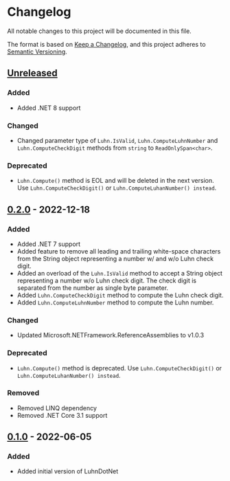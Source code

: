 # Changelog
All notable changes to this project will be documented in this file.

The format is based on [Keep a Changelog](https://keepachangelog.com/en/1.0.0/),
and this project adheres to [Semantic Versioning](https://semver.org/spec/v2.0.0.html).

## [Unreleased]
### Added
- Added .NET 8 support

### Changed
- Changed parameter type of `Luhn.IsValid`, `Luhn.ComputeLuhnNumber` and `Luhn.ComputeCheckDigit` methods from `string` to `ReadOnlySpan<char>`.

### Deprecated
- `Luhn.Compute()` method is EOL and will be deleted in the next version. Use `Luhn.ComputeCheckDigit()` or `Luhn.ComputeLuhanNumber() instead`.

## [0.2.0] - 2022-12-18
### Added
- Added .NET 7 support
- Added feature to remove all leading and trailing white-space characters from the String object representing a number w/ and w/o Luhn check digit.
- Added an overload of the `Luhn.IsValid` method to accept a String object representing a number w/o Luhn check digit. The check digit is separated from the number as single byte parameter.
- Added `Luhn.ComputeCheckDigit` method to compute the Luhn check digit.
- Added `Luhn.ComputeLuhnNumber` method to compute the Luhn number.

### Changed
- Updated Microsoft.NETFramework.ReferenceAssemblies to v1.0.3

### Deprecated
- `Luhn.Compute()` method is deprecated. Use `Luhn.ComputeCheckDigit()` or `Luhn.ComputeLuhanNumber() instead`.

### Removed
- Removed LINQ dependency
- Removed .NET Core 3.1 support

## [0.1.0] - 2022-06-05
### Added
- Added initial version of LuhnDotNet

[Unreleased]: https://github.com/shinji-san/LuhnDotNet/compare/v0.1.0...HEAD
[0.2.0]: https://github.com/shinji-san/LuhnDotNet/compare/v0.1.0..v0.2.0
[0.1.0]: https://github.com/shinji-san/LuhnDotNet/releases/tag/v0.1.0
